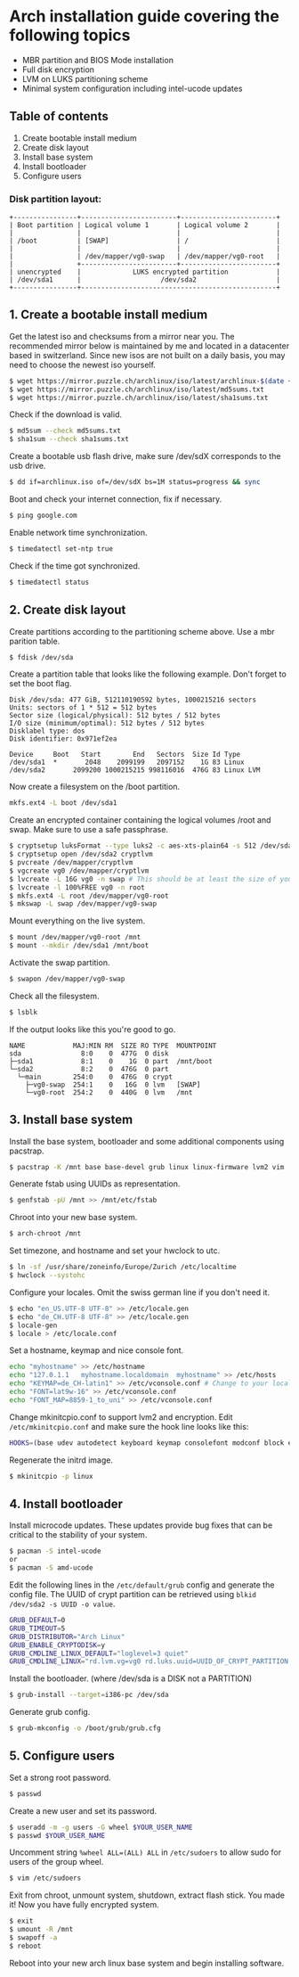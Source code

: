 # Arch installation guide covering the following topics
* MBR partition and BIOS Mode installation
* Full disk encryption
* LVM on LUKS partitioning scheme
* Minimal system configuration including intel-ucode updates

## Table of contents
1. Create bootable install medium
2. Create disk layout
3. Install base system
4. Install bootloader
5. Configure users

### Disk partition layout:
```
+----------------+------------------------+------------------------+
| Boot partition | Logical volume 1       | Logical volume 2       |
|                |                        |                        |
| /boot          | [SWAP]                 | /                      |
|                |                        |                        |
|                | /dev/mapper/vg0-swap   | /dev/mapper/vg0-root   |
|                +------------------------+------------------------+
| unencrypted    |             LUKS encrypted partition            |
| /dev/sda1      |                    /dev/sda2                    |
+----------------+-------------------------------------------------+
```
## 1. Create a bootable install medium

Get the latest iso and checksums from a mirror near you. The recommended mirror
below is maintained by me and located in a datacenter based in switzerland.
Since new isos are not built on a daily basis, you may need to choose the
newest iso yourself.
```bash
$ wget https://mirror.puzzle.ch/archlinux/iso/latest/archlinux-$(date +%Y.%m.%d)-x86_64.iso archlinux.iso
$ wget https://mirror.puzzle.ch/archlinux/iso/latest/md5sums.txt
$ wget https://mirror.puzzle.ch/archlinux/iso/latest/sha1sums.txt
```

Check if the download is valid.
```bash
$ md5sum --check md5sums.txt
$ sha1sum --check sha1sums.txt
```

Create a bootable usb flash drive, make sure /dev/sdX corresponds to the usb drive.
```bash
$ dd if=archlinux.iso of=/dev/sdX bs=1M status=progress && sync
```

Boot and check your internet connection, fix if necessary.
```bash
$ ping google.com
```

Enable network time synchronization.
```bash
$ timedatectl set-ntp true
```

Check if the time got synchronized.
```bash
$ timedatectl status
```

## 2. Create disk layout
Create partitions according to the partitioning scheme above. Use a mbr parition table.
```bash
$ fdisk /dev/sda
```

Create a partition table that looks like the following example. Don't forget to set the boot flag.
```
Disk /dev/sda: 477 GiB, 512110190592 bytes, 1000215216 sectors
Units: sectors of 1 * 512 = 512 bytes
Sector size (logical/physical): 512 bytes / 512 bytes
I/O size (minimum/optimal): 512 bytes / 512 bytes
Disklabel type: dos
Disk identifier: 0x971ef2ea

Device     Boot   Start        End   Sectors  Size Id Type
/dev/sda1  *       2048    2099199   2097152    1G 83 Linux
/dev/sda2       2099200 1000215215 998116016  476G 83 Linux LVM
```

Now create a filesystem on the /boot partition.
```bash
mkfs.ext4 -L boot /dev/sda1
```

Create an encrypted container containing the logical volumes /root and swap. Make sure to use a safe passphrase.
```bash
$ cryptsetup luksFormat --type luks2 -c aes-xts-plain64 -s 512 /dev/sda2
$ cryptsetup open /dev/sda2 cryptlvm
$ pvcreate /dev/mapper/cryptlvm
$ vgcreate vg0 /dev/mapper/cryptlvm
$ lvcreate -L 16G vg0 -n swap # This should be at least the size of your RAM if you want hybernation to work
$ lvcreate -l 100%FREE vg0 -n root
$ mkfs.ext4 -L root /dev/mapper/vg0-root
$ mkswap -L swap /dev/mapper/vg0-swap
```

Mount everything on the live system.
```bash
$ mount /dev/mapper/vg0-root /mnt
$ mount --mkdir /dev/sda1 /mnt/boot
```

Activate the swap partition.
```bash
$ swapon /dev/mapper/vg0-swap
```

Check all the filesystem.
```bash
$ lsblk
```

If the output looks like this you're good to go.
```
NAME            MAJ:MIN RM  SIZE RO TYPE  MOUNTPOINT
sda               8:0    0  477G  0 disk
├─sda1            8:1    0    1G  0 part  /mnt/boot
└─sda2            8:2    0  476G  0 part
  └─main        254:0    0  476G  0 crypt
    ├─vg0-swap  254:1    0   16G  0 lvm   [SWAP]
    └─vg0-root  254:2    0  440G  0 lvm   /mnt
```

## 3. Install base system

Install the base system, bootloader and some additional components using
pacstrap.
```bash
$ pacstrap -K /mnt base base-devel grub linux linux-firmware lvm2 vim
```

Generate fstab using UUIDs as representation.
```bash
$ genfstab -pU /mnt >> /mnt/etc/fstab
```

Chroot into your new base system.
```bash
$ arch-chroot /mnt
```

Set timezone, and hostname and set your hwclock to utc.
```bash
$ ln -sf /usr/share/zoneinfo/Europe/Zurich /etc/localtime
$ hwclock --systohc
```

Configure your locales. Omit the swiss german line if you don't need it.
```bash
$ echo "en_US.UTF-8 UTF-8" >> /etc/locale.gen
$ echo "de_CH.UTF-8 UTF-8" >> /etc/locale.gen
$ locale-gen
$ locale > /etc/locale.conf
```

Set a hostname, keymap and nice console font.
```bash
echo "myhostname" >> /etc/hostname
echo "127.0.1.1   myhostname.localdomain  myhostname" >> /etc/hosts
echo "KEYMAP=de_CH-latin1" >> /etc/vconsole.conf # Change to your locale
echo "FONT=lat9w-16" >> /etc/vconsole.conf
echo "FONT_MAP=8859-1_to_uni" >> /etc/vconsole.conf
```

Change mkinitcpio.conf to support lvm2 and encryption.
Edit `/etc/mkinitcpio.conf` and make sure the hook line looks like this:
```bash
HOOKS=(base udev autodetect keyboard keymap consolefont modconf block encrypt lvm2 resume filesystems fsck)
```

Regenerate the initrd image.
```bash
$ mkinitcpio -p linux
```

## 4. Install bootloader

Install microcode updates. These updates provide bug fixes that can be critical to the stability of your system. 
```bash
$ pacman -S intel-ucode
or
$ pacman -S amd-ucode
```

Edit the following lines in the `/etc/default/grub` config and generate the config file. The UUID of crypt partition can be retrieved using `blkid /dev/sda2 -s UUID -o value`.
```bash
GRUB_DEFAULT=0
GRUB_TIMEOUT=5
GRUB_DISTRIBUTOR="Arch Linux"
GRUB_ENABLE_CRYPTODISK=y
GRUB_CMDLINE_LINUX_DEFAULT="loglevel=3 quiet"
GRUB_CMDLINE_LINUX="rd.lvm.vg=vg0 rd.luks.uuid=UUID_OF_CRYPT_PARTITION resume=/dev/mapper/vg0-swap"
```

Install the bootloader. (where /dev/sda is a DISK not a PARTITION)
```bash
$ grub-install --target=i386-pc /dev/sda
```

Generate grub config.
```bash
$ grub-mkconfig -o /boot/grub/grub.cfg
```

## 5. Configure users

Set a strong root password.
```bash
$ passwd
```

Create a new user and set its password.
```bash
$ useradd -m -g users -G wheel $YOUR_USER_NAME
$ passwd $YOUR_USER_NAME
```

Uncomment string `%wheel ALL=(ALL) ALL` in `/etc/sudoers` to allow sudo for users of the group wheel.
```bash
$ vim /etc/sudoers
```

Exit from chroot, unmount system, shutdown, extract flash stick. You made it! Now you have fully encrypted system.
```bash
$ exit
$ umount -R /mnt
$ swapoff -a
$ reboot
```

Reboot into your new arch linux base system and begin installing software.
